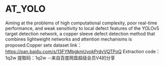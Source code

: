 # AT_YOLO
Aiming at the problems of high computational complexity, poor real-time performance, and weak sensitivity to local defect features of the YOLOv5 target detection network, a copper sleeve defect detection method that combines lightweight networks and attention mechanisms is proposed.Copper sets dataset link：https://pan.baidu.com/s/13FYMbgkmUvokPrdvVQTPoQ Extraction code：1q2w
提取码：1q2w 
--来自百度网盘超级会员V4的分享
